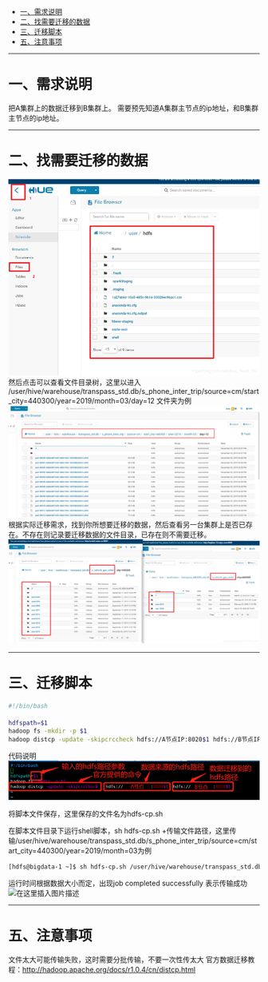 * [一、需求说明](#%E4%B8%80%E9%9C%80%E6%B1%82%E8%AF%B4%E6%98%8E)
* [二、找需要迁移的数据](#%E4%BA%8C%E6%89%BE%E9%9C%80%E8%A6%81%E8%BF%81%E7%A7%BB%E7%9A%84%E6%95%B0%E6%8D%AE)
* [三、迁移脚本](#%E4%B8%89%E8%BF%81%E7%A7%BB%E8%84%9A%E6%9C%AC)
* [五、注意事项](#%E4%BA%94%E6%B3%A8%E6%84%8F%E4%BA%8B%E9%A1%B9)

---
# 一、需求说明
把A集群上的数据迁移到B集群上。
需要预先知道A集群主节点的ip地址，和B集群主节点的ip地址。

---
# 二、找需要迁移的数据
![在这里插入图片描述](../../img/hadoop/hadoop数据迁移/20200601113543893.png)
然后点击可以查看文件目录树，这里以进入 /user/hive/warehouse/transpass_std.db/s_phone_inter_trip/source=cm/start_city=440300/year=2019/month=03/day=12 文件夹为例
![在这里插入图片描述](../../img/hadoop/hadoop数据迁移/20200601113600597.png)
根据实际迁移需求，找到你所想要迁移的数据，然后查看另一台集群上是否已存在。不存在则记录要迁移数据的文件目录，已存在则不需要迁移。
![在这里插入图片描述](../../img/hadoop/hadoop数据迁移/20200601113627749.png)

---
# 三、迁移脚本

```bash
#!/bin/bash

hdfspath=$1
hadoop fs -mkdir -p $1
hadoop distcp -update -skipcrccheck hdfs://A节点IP:8020$1 hdfs://B节点IP:8020$1
```
代码说明
![在这里插入图片描述](../../img/hadoop/hadoop数据迁移/2020060111383873.png)

将脚本文件保存，这里保存的文件名为hdfs-cp.sh

在脚本文件目录下运行shell脚本，sh hdfs-cp.sh +传输文件路径，这里传输/user/hive/warehouse/transpass_std.db/s_phone_inter_trip/source=cm/start_city=440300/year=2019/month=03为例

```bash
[hdfs@bigdata-1 ~]$ sh hdfs-cp.sh /user/hive/warehouse/transpass_std.db/s_phone_inter_trip/source=cm/start_city=440300/year=2019/month=03
```
运行时间根据数据大小而定，出现job completed successfully 表示传输成功
![在这里插入图片描述](../../img/hadoop/hadoop数据迁移/20200601113932201.png)

---
# 五、注意事项
文件太大可能传输失败，这时需要分批传输，不要一次性传太大
官方数据迁移教程：http://hadoop.apache.org/docs/r1.0.4/cn/distcp.html